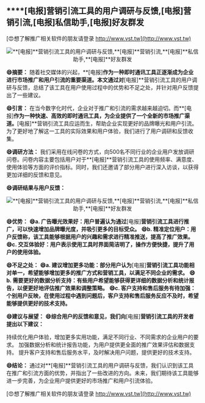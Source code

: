 ## ****[电报]**营销引流工具的用户调研与反馈,**[电报]**营销引流,**[电报]**私信助手,**[电报]**好友群发**

[😍想了解推广相关软件的朋友请登录 http://www.vst.tw](http://www.vst.tw)

 <center><img src="https://vst.tw/MP4/tuiguang/png/4.png" alt="**[电报]**营销引流工具的用户调研与反馈,**[电报]**营销引流,**[电报]**私信助手,**[电报]**好友群发"></center>

**😄摘要：**
随着社交媒体的兴起，**[电报]**作为一种即时通讯工具正逐渐成为企业进行市场推广和用户引流的重要渠道。本文通过对**[电报]**营销引流工具的用户调研与反馈，总结了该工具在用户使用过程中的优势和不足之处，并针对用户反馈提出了一些建议。

**😄引言：**
在当今数字化时代，企业对于推广和引流的需求越来越迫切。而**[电报]**作为一种快速、高效的即时通讯工具，为企业提供了一个全新的市场推广渠道。**[电报]**营销引流工具应运而生，帮助企业实现更好的品牌曝光和用户引流。为了更好地了解这一工具的实际效果和用户体验，我们进行了用户调研和反馈收集。

**😄调研方法：**
我们采用在线问卷的方式，向500名不同行业的企业用户发放调研问卷。问卷内容主要包括用户对于**[电报]**营销引流工具的使用频率、满意度、使用体验等方面的评价指标。同时，我们还邀请了部分用户进行深入访谈，以获得更加详细的反馈和意见。

**😄调研结果与用户反馈：**

 <center><img src="https://vst.tw/MP4/tuiguang/png/1.png" alt="**[电报]**营销引流工具的用户调研与反馈,**[电报]**营销引流,**[电报]**私信助手,**[电报]**好友群发"></center>

**😄优势：**
**😄a. 广告曝光效果好：用户普遍认为通过**[电报]**营销引流工具进行推广，可以快速增加品牌曝光度，并吸引更多的目标受众。**
**😄b. 精准定位用户：用户反馈称，该工具能够根据用户的兴趣和需求进行精准推送，提高了推广效果。**
**😄c. 交互体验好：用户表示使用工具时界面简洁明了，操作方便快捷，提升了用户的使用体验。**

**😄不足之处：**
**😄a. 建议增加更多功能：部分用户认为**[电报]**营销引流工具功能相对单一，希望能够增加更多的推广方式和营销工具，以满足不同企业的需求。**
**😄b. 需要更好的数据分析支持：有些用户希望能够获得更详细的数据分析和统计报告，以便更好地评估推广效果和调整策略。**
**😄c. 客户支持和售后服务有待加强：个别用户反映，在使用过程中遇到问题后，客户支持和售后服务反应不及时，希望能够提供更好的技术支持。**

**😄建议与展望：**
**😄综合用户的反馈和意见，我们向**[电报]**营销引流工具的开发者提出以下建议：**

持续优化用户体验，增加更多实用功能，满足不同行业、不同需求的企业用户的要求。
加强数据分析和统计报告功能，为用户提供更全面的推广效果评估和数据支持。
提升客户支持和售后服务水平，及时解决用户问题，提供更好的技术支持。

**😄结论：**
通过对**[电报]**营销引流工具的用户调研与反馈，我们认识到该工具在推广和引流方面的优势，并指出了一些改进的方向。未来，我们期待该工具能够进一步完善，为企业用户提供更好的市场推广和用户引流体验。

[😍想了解推广相关软件的朋友请登录 http://www.vst.tw](http://www.vst.tw)



